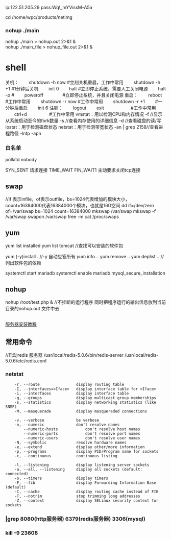 ip:122.51.205.29
pass:Wq!_mYVissM-A5a

cd /home/wpc/products/netimg
### nohup ./main
nohup ./main > nohup.out 2>&1 &  
nohup ./main_file > nohup_file.out 2>&1 &
# shell
关机：
　　shutdown -h now  #立刻关机重启，工作中常用
　　shutdown -h +1    #1分钟后关机
　　init 0
　　halt                        #立即停止系统，需要人工关闭电源
　　halt -p                    #
　　poweroff　　　　  #立即停止系统，并且关闭电源
重启：
　　reboot　　　　　　#工作中常用
　　shutdown -r now      #工作中常用
　　shutdown -r +1　　 #一分钟后重启
　　init 6
注销：
　　logout
　　exit　　　　　　#工作中常用
　　ctrl+d　　　　　#工作中常用
vmstat：用以检测CPU和内存情况 
    -f //显示从系统启动至今的fork数量
    -s //查看内存使用的详细信息
    -d //查看磁盘的读/写
iostat：用于检测磁盘状态 
netstat：用于检测带宽状态
    -an | grep 2158//查看进程路径
    -lntp
    -apn 
### 白名单
polkitd
nobody


                             




SYN_SENT 请求连接
TIME_WAIT
FIN_WAIT1 主动要求关闭tcp连接
## swap
//if 表示infile，of表示outfile，bs=1024代表增加的模块大小，count=16384000代表16384000个模块，也就是16G空间
dd if=/dev/zero of=/var/swap bs=1024 count=16384000
mkswap /var/swap
mkswap -f /var/swap
swapon /var/swap
free -m
cat /proc/swaps

## yum

 yum list installed
 yum list tomcat //查找可以安装的软件包

 yum (-y)install ..//-y 自动应答所有
 yum info ..
 yum remove ..
 yum deplist .. //列出软件包的依赖
 
 systemctl start mariadb
 systemctl enable mariadb
 mysql_secure_installation
 
## nohup
  nohup /root/test.php &   //不挂断的运行程序  同时把程序运行的输出信息放到当前目录的nohup.out 文件中去

## 
 [服务器安装教程](https://blog.csdn.net/qq_39135287/article/details/83474865)
## 常用命令 
//启动redis 服务器
/usr/local/redis-5.0.6/bin/redis-server /usr/local/redis-5.0.6/etc/redis.conf

### netstat
        -r, --route                display routing table
        -I, --interfaces=<Iface>   display interface table for <Iface>
        -i, --interfaces           display interface table
        -g, --groups               display multicast group memberships
        -s, --statistics           display networking statistics (like SNMP)
        -M, --masquerade           display masqueraded connections
 
        -v, --verbose              be verbose
        -n, --numeric              don't resolve names
            --numeric-hosts            don't resolve host names
            --numeric-ports            don't resolve port names
            --numeric-users            don't resolve user names
        -N, --symbolic             resolve hardware names
        -e, --extend               display other/more information
        -p, --programs             display PID/Program name for sockets
        -c, --continuous           continuous listing
 
        -l, --listening            display listening server sockets
        -a, --all, --listening     display all sockets (default: connected)
        -o, --timers               display timers
        -F, --fib                  display Forwarding Information Base (default)
        -C, --cache                display routing cache instead of FIB
        -T, --notrim               stop trimming long addresses
        -Z, --context              display SELinux security context for sockets 

### |grep 8080(http服务器) 6379(redis服务器) 3306(mysql)
### kill -9 23608


